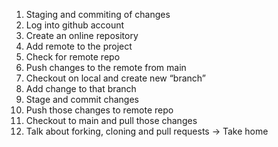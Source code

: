 1. Staging and commiting of changes
2. Log into github account
3. Create an online repository
4. Add remote to the project
5. Check for remote repo
6. Push changes to the remote from main
7. Checkout on local and create new “branch”
8. Add change to that branch
9. Stage and commit changes
10. Push those changes to remote repo
11. Checkout to main and pull those changes
12. Talk about forking, cloning and pull requests -> Take home

